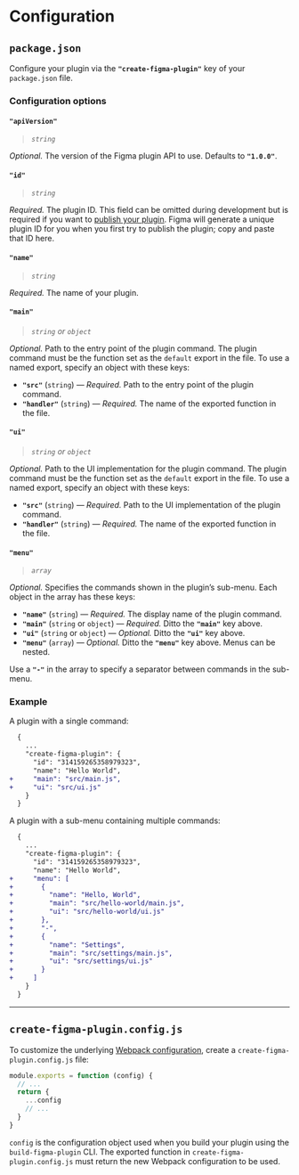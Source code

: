# Configuration

## `package.json`

Configure your plugin via the **`"create-figma-plugin"`** key of your `package.json` file.

### Configuration options

#### `"apiVersion"`

> *`string`*

*Optional.* The version of the Figma plugin API to use. Defaults to **`"1.0.0"`**.

#### `"id"`

> *`string`*

*Required.* The plugin ID. This field can be omitted during development but is required if you want to [publish your plugin](https://help.figma.com/hc/en-us/articles/360042293394-Publish-a-plugin-to-the-Community#Submit_your_plugin_to_the_Community). Figma will generate a unique plugin ID for you when you first try to publish the plugin; copy and paste that ID here.

#### `"name"`

> *`string`*

*Required.* The name of your plugin.

#### `"main"`

> *`string` or `object`*

*Optional.* Path to the entry point of the plugin command. The plugin command must be the function set as the `default` export in the file. To use a named export, specify an object with these keys:

- **`"src"`** (`string`) — *Required.* Path to the entry point of the plugin command.
- **`"handler"`** (`string`) — *Required.* The name of the exported function in the file.

#### `"ui"`

> *`string` or `object`*

*Optional.* Path to the UI implementation for the plugin command. The plugin command must be the function set as the `default` export in the file. To use a named export, specify an object with these keys:

- **`"src"`** (`string`) — *Required.* Path to the UI implementation of the plugin command.
- **`"handler"`** (`string`) — *Required.* The name of the exported function in the file.

#### `"menu"`

> *`array`*

*Optional.* Specifies the commands shown in the plugin’s sub-menu. Each object in the array has these keys:

- **`"name"`** (`string`) — *Required.* The display name of the plugin command.
- **`"main"`** (`string` or `object`) — *Required.* Ditto the **`"main"`** key above.
- **`"ui"`** (`string` or `object`) — *Optional.* Ditto the **`"ui"`** key above.
- **`"menu"`** (`array`) — *Optional.* Ditto the **`"menu"`** key above. Menus can be nested.

Use a **`"-"`** in the array to specify a separator between commands in the sub-menu.

### Example

A plugin with a single command:

```diff
  {
    ...
    "create-figma-plugin": {
      "id": "314159265358979323",
      "name": "Hello World",
+     "main": "src/main.js",
+     "ui": "src/ui.js"
    }
  }
```

A plugin with a sub-menu containing multiple commands:

```diff
  {
    ...
    "create-figma-plugin": {
      "id": "314159265358979323",
      "name": "Hello World",
+     "menu": [
+       {
+         "name": "Hello, World",
+         "main": "src/hello-world/main.js",
+         "ui": "src/hello-world/ui.js"
+       },
+       "-",
+       {
+         "name": "Settings",
+         "main": "src/settings/main.js",
+         "ui": "src/settings/ui.js"
+       }
+     ]
    }
  }
```

---

## `create-figma-plugin.config.js`

To customize the underlying [Webpack configuration](https://webpack.js.org/configuration/), create a `create-figma-plugin.config.js` file:

```js
module.exports = function (config) {
  // ...
  return {
    ...config
    // ...
  }
}
```

`config` is the configuration object used when you build your plugin using the `build-figma-plugin` CLI. The exported function in `create-figma-plugin.config.js` must return the new Webpack configuration to be used.
